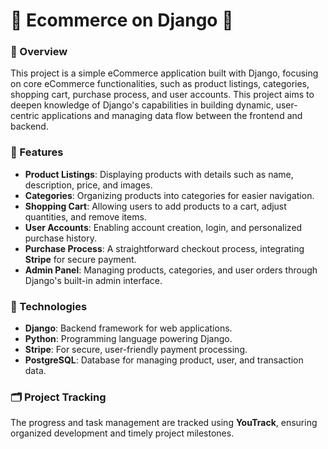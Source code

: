 # 🌈 Ecommerce on Django 🌈

### 🚀 Overview
This project is a simple eCommerce application built with Django, focusing on core eCommerce functionalities, such as product listings, categories, shopping cart, purchase process, and user accounts. This project aims to deepen knowledge of Django's capabilities in building dynamic, user-centric applications and managing data flow between the frontend and backend.

### 🛒 Features
- **Product Listings**: Displaying products with details such as name, description, price, and images.
- **Categories**: Organizing products into categories for easier navigation.
- **Shopping Cart**: Allowing users to add products to a cart, adjust quantities, and remove items.
- **User Accounts**: Enabling account creation, login, and personalized purchase history.
- **Purchase Process**: A straightforward checkout process, integrating **Stripe** for secure payment.
- **Admin Panel**: Managing products, categories, and user orders through Django's built-in admin interface.

### 🔧 Technologies
- **Django**: Backend framework for web applications.
- **Python**: Programming language powering Django.
- **Stripe**: For secure, user-friendly payment processing.
- **PostgreSQL**: Database for managing product, user, and transaction data.

### 🗂 Project Tracking
The progress and task management are tracked using **YouTrack**, ensuring organized development and timely project milestones.

